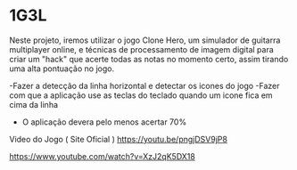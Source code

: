 # 1G3L
Neste projeto, iremos utilizar o jogo Clone Hero, um simulador de guitarra multiplayer online, e 
técnicas de processamento de imagem digital para criar um "hack" que acerte todas as notas no momento 
certo, assim tirando uma alta pontuação no jogo.

-Fazer a detecção da linha horizontal e detectar os icones do jogo
-Fazer com que a aplicação use as teclas do teclado quando um icone fica em cima da linha
- O aplicação devera pelo menos acertar 70%


Video do Jogo ( Site Oficial )
https://youtu.be/pngjDSV9jP8

https://www.youtube.com/watch?v=XzJ2qK5DX18

